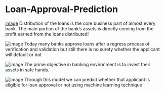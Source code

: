# Loan-Approval-Prediction

[image](https://user-images.githubusercontent.com/30231223/118370934-ab2e7500-b5c7-11eb-9c1e-bcac9a9d7964.png)
Distribution of the loans is the core business part of almost every bank. The main portion of the bank’s assets is directly coming from the profit earned from the loans distributed!		

![image](https://user-images.githubusercontent.com/30231223/118371014-0d877580-b5c8-11eb-8fc0-4c1e2f886ba7.png)
Today many banks approve loans after a regress process of verification and validation but still there is no surety whether the applicant will default or not

![image](https://user-images.githubusercontent.com/30231223/118371019-137d5680-b5c8-11eb-9405-4b606bb61b9f.png)
The prime objective in banking environment is to invest their assets in safe hands.

![image](https://user-images.githubusercontent.com/30231223/118371023-18420a80-b5c8-11eb-9feb-40206c1e92b2.png)
Through this model we can predict whether that applicant is eligible for loan approval or not using machine learning technique

